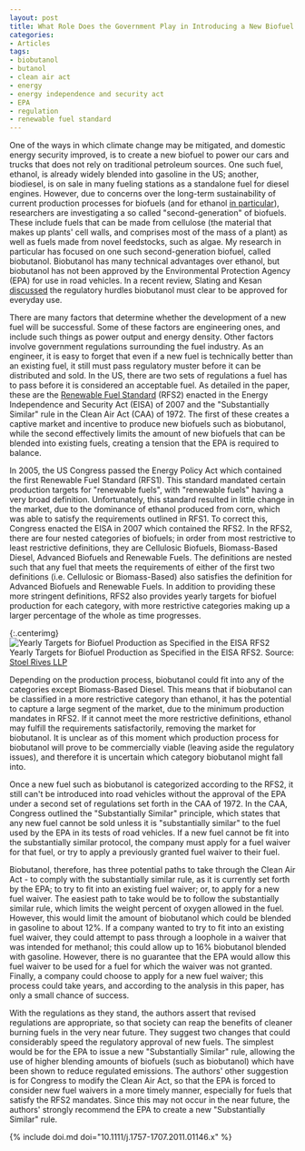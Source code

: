 ```yaml
---
layout: post
title: What Role Does the Government Play in Introducing a New Biofuel to Market?
categories:
- Articles
tags:
- biobutanol
- butanol
- clean air act
- energy
- energy independence and security act
- EPA
- regulation
- renewable fuel standard
---
```

One of the ways in which climate change may be mitigated, and domestic energy security improved, is to create a new biofuel to power our cars and trucks that does not rely on traditional petroleum sources. One such fuel, ethanol, is already widely blended into gasoline in the US; another, biodiesel, is on sale in many fueling stations as a standalone fuel for diesel engines. However, due to concerns over the long-term sustainability of current production processes for biofuels (and for ethanol [in particular](http://topics.nytimes.com/top/news/business/energy-environment/biofuels/index.html)), researchers are investigating a so called "second-generation" of biofuels. These include fuels that can be made from cellulose (the material that makes up plants' cell walls, and comprises most of the mass of a plant) as well as fuels made from novel feedstocks, such as algae. My research in particular has focused on one such second-generation biofuel, called biobutanol. Biobutanol has many technical advantages over ethanol, but biobutanol has not been approved by the Environmental Protection Agency (EPA) for use in road vehicles. In a recent review, Slating and Kesan [discussed](http://dx.doi.org/10.1111/j.1757-1707.2011.01146.x)  the regulatory hurdles biobutanol must clear to be approved for everyday use.
<!--more-->

There are many factors that determine whether the development of a new fuel will be successful. Some of these factors are engineering ones, and include such things as power output and energy density. Other factors involve government regulations surrounding the fuel industry. As an engineer, it is easy to forget that even if a new fuel is technically better than an existing fuel, it still must pass regulatory muster before it can be distributed and sold. In the US, there are two sets of regulations a fuel has to pass before it is considered an acceptable fuel. As detailed in the paper, these are the [Renewable Fuel Standard][RFS] (RFS2) enacted in the Energy Independence and Security Act (EISA) of 2007 and the "Substantially Similar" rule in the Clean Air Act (CAA) of 1972. The first of these creates a captive market and incentive to produce new biofuels such as biobutanol, while the second effectively limits the amount of new biofuels that can be blended into existing fuels, creating a tension that the EPA is required to balance.

In 2005, the US Congress passed the Energy Policy Act which contained the first Renewable Fuel Standard (RFS1). This standard mandated certain production targets for "renewable fuels", with "renewable fuels" having a very broad definition. Unfortunately, this standard resulted in little change in the market, due to the dominance of ethanol produced from corn, which was able to satisfy the requirements outlined in RFS1. To correct this, Congress enacted the EISA in 2007 which contained the RFS2. In the RFS2, there are four nested categories of biofuels; in order from most restrictive to least restrictive definitions, they are Cellulosic Biofuels, Biomass-Based Diesel, Advanced Biofuels and Renewable Fuels. The definitions are nested such that any fuel that meets the requirements of either of the first two definitions (i.e. Cellulosic or Biomass-Based) also satisfies the definition for Advanced Biofuels and Renewable Fuels. In addition to providing these more stringent definitions, RFS2 also provides yearly targets for biofuel production for each category, with more restrictive categories making up a larger percentage of the whole as time progresses.

{:.centerimg}
![Yearly Targets for Biofuel Production as Specified in the EISA RFS2](https://docs.google.com/spreadsheet/oimg?key=0AvbePQkPupKrdDhPUDc4eHg3RWFPQkFMeWMyRWtaTmc&amp;oid=2&amp;zx=rs80aqcwvtkg) <br /> Yearly Targets for Biofuel Production as Specified in the EISA RFS2. Source: [Stoel Rives LLP](http://www.stoel.com/showalert.aspx?Show=2821)

Depending on the production process, biobutanol could fit into any of the categories except Biomass-Based Diesel. This means that if biobutanol can be classified in a more restrictive category than ethanol, it has the potential to capture a large segment of the market, due to the minimum production mandates in RFS2. If it cannot meet the more restrictive definitions, ethanol may fulfill the requirements satisfactorily, removing the market for biobutanol. It is unclear as of this moment which production process for biobutanol will prove to be commercially viable (leaving aside the regulatory issues), and therefore it is uncertain which category biobutanol might fall into.

Once a new fuel such as biobutanol is categorized according to the RFS2, it still can't be introduced into road vehicles without the approval of the EPA under a second set of regulations set forth in the CAA of 1972. In the CAA, Congress outlined the "Substantially Similar" principle, which states that any new fuel cannot be sold unless it is "substantially similar" to the fuel used by the EPA in its tests of road vehicles. If a new fuel cannot be fit into the substantially similar protocol, the company must apply for a fuel waiver for that fuel, or try to apply a previously granted fuel waiver to their fuel.

Biobutanol, therefore, has three potential paths to take through the Clean Air Act - to comply with the substantially similar rule, as it is currently set forth by the EPA; to try to fit into an existing fuel waiver; or, to apply for a new fuel waiver. The easiest path to take would be to follow the substantially similar rule, which limits the weight percent of oxygen allowed in the fuel. However, this would limit the amount of biobutanol which could be blended in gasoline to about 12%. If a company wanted to try to fit into an existing fuel waiver, they could attempt to pass through a loophole in a waiver that was intended for methanol; this could allow up to 16% biobutanol blended with gasoline. However, there is no guarantee that the EPA would allow this fuel waiver to be used for a fuel for which the waiver was not granted. Finally, a company could choose to apply for a new fuel waiver; this process could take years, and according to the analysis in this paper, has only a small chance of success.

With the regulations as they stand, the authors assert that revised regulations are appropriate, so that society can reap the benefits of cleaner burning fuels in the very near future. They suggest two changes that could considerably speed the regulatory approval of new fuels. The simplest would be for the EPA to issue a new "Substantially Similar" rule, allowing the use of higher blending amounts of biofuels (such as biobutanol) which have been shown to reduce regulated emissions. The authors' other suggestion is for Congress to modify the Clean Air Act, so that the EPA is forced to consider new fuel waivers in a more timely manner, especially for fuels that satisfy the RFS2 mandates. Since this may not occur in the near future, the authors' strongly recommend the EPA to create a new "Substantially Similar" rule.

{% include doi.md doi="10.1111/j.1757-1707.2011.01146.x" %}

[RFS]: http://www.epa.gov/otaq/fuels/renewablefuels/index.htm